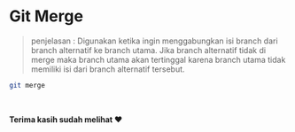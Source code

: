 # Git Merge

> penjelasan : Digunakan ketika ingin menggabungkan isi branch dari branch alternatif ke branch utama. Jika branch alternatif tidak di merge maka branch utama akan tertinggal karena branch utama tidak memiliki isi dari branch alternatif tersebut.

```bash
git merge
```

<br>

**Terima kasih sudah melihat :heart:**